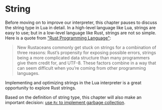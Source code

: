 # String

Before moving on to improve our interpreter, this chapter pauses to discuss the string type in Lua in detail. In a high-level language like Lua, strings are easy to use; but in a low-level language like Rust, strings are not so simple. Here is a quote from ["Rust Programming Language"](https://doc.rust-lang.org/stable/book/ch08-02-strings.html):

> New Rustaceans commonly get stuck on strings for a combination of three reasons: Rust’s propensity for exposing possible errors, strings being a more complicated data structure than many programmers give them credit for, and UTF-8. These factors combine in a way that can seem difficult when you’re coming from other programming languages.

Implementing and optimizing strings in the Lua interpreter is a great opportunity to explore Rust strings.

Based on the definition of string type, this chapter will also make an important decision: [use `Rc` to implement garbage collection](./ch03-05.rc-vs-gc).